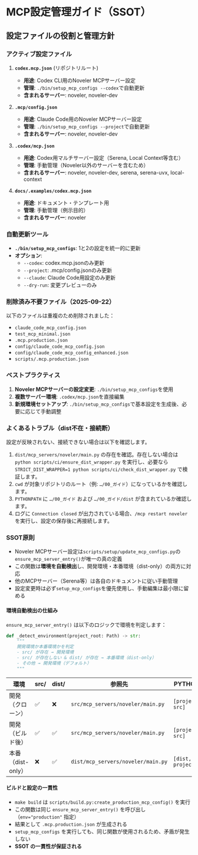 # MCP設定管理ガイド（SSOT）

## 設定ファイルの役割と管理方針

### アクティブ設定ファイル

1. **`codex.mcp.json`** (リポジトリルート)
   - **用途**: Codex CLI用のNoveler MCPサーバー設定
   - **管理**: `./bin/setup_mcp_configs --codex`で自動更新
   - **含まれるサーバー**: noveler, noveler-dev

2. **`.mcp/config.json`**
   - **用途**: Claude Code用のNoveler MCPサーバー設定
   - **管理**: `./bin/setup_mcp_configs --project`で自動更新
   - **含まれるサーバー**: noveler, noveler-dev

3. **`.codex/mcp.json`**
   - **用途**: Codex用マルチサーバー設定（Serena, Local Context等含む）
   - **管理**: 手動管理（Noveler以外のサーバーを含むため）
   - **含まれるサーバー**: noveler, noveler-dev, serena, serena-uvx, local-context

4. **`docs/.examples/codex.mcp.json`**
   - **用途**: ドキュメント・テンプレート用
   - **管理**: 手動管理（例示目的）
   - **含まれるサーバー**: noveler

### 自動更新ツール

- **`./bin/setup_mcp_configs`**: 1と2の設定を統一的に更新
- **オプション**:
  - `--codex`: codex.mcp.jsonのみ更新
  - `--project`: .mcp/config.jsonのみ更新
  - `--claude`: Claude Code用設定のみ更新
  - `--dry-run`: 変更プレビューのみ

### 削除済み不要ファイル（2025-09-22）

以下のファイルは重複のため削除されました：
- `claude_code_mcp_config.json`
- `test_mcp_minimal.json`
- `.mcp.production.json`
- `config/claude_code_mcp_config.json`
- `config/claude_code_mcp_config_enhanced.json`
- `scripts/.mcp.production.json`

### ベストプラクティス

1. **Noveler MCPサーバーの設定変更**: `./bin/setup_mcp_configs`を使用
2. **複数サーバー環境**: `.codex/mcp.json`を直接編集
3. **新規環境セットアップ**: `./bin/setup_mcp_configs`で基本設定を生成後、必要に応じて手動調整

### よくあるトラブル（dist不在・接続断）

設定が反映されない、接続できない場合は以下を確認します。

1. `dist/mcp_servers/noveler/main.py` の存在を確認。存在しない場合は `python scripts/ci/ensure_dist_wrapper.py` を実行し、必要なら `STRICT_DIST_WRAPPER=1 python scripts/ci/check_dist_wrapper.py` で検証します。
2. `cwd` が対象リポジトリのルート（例: `…/00_ガイド`）になっているかを確認します。
3. `PYTHONPATH` に `…/00_ガイド` および `…/00_ガイド/dist` が含まれているか確認します。
4. ログに `Connection closed` が出力されている場合、`/mcp restart noveler` を実行し、設定の保存後に再接続します。

### SSOT原則

- Noveler MCPサーバー設定は`scripts/setup/update_mcp_configs.py`の`ensure_mcp_server_entry()`が唯一の真の定義
- この関数は**環境を自動検出**し、開発環境・本番環境（dist-only）の両方に対応
- 他のMCPサーバー（Serena等）は各自のドキュメントに従い手動管理
- 設定変更時は必ず`setup_mcp_configs`を優先使用し、手動編集は最小限に留める

#### 環境自動検出の仕組み

`ensure_mcp_server_entry()` は以下のロジックで環境を判定します：

```python
def _detect_environment(project_root: Path) -> str:
    """
    開発環境か本番環境かを判定
    - src/ が存在 → 開発環境
    - src/ が存在しない & dist/ が存在 → 本番環境（dist-only）
    - その他 → 開発環境（デフォルト）
    """
```

| 環境 | src/ | dist/ | 参照先 | PYTHONPATH |
|-----|------|-------|------|-----------|
| 開発（クローン） | ✅ | ❌ | `src/mcp_servers/noveler/main.py` | `[project_root, src]` |
| 開発（ビルド後） | ✅ | ✅ | `src/mcp_servers/noveler/main.py` | `[project_root, src]` |
| 本番（dist-only） | ❌ | ✅ | `dist/mcp_servers/noveler/main.py` | `[dist, project_root]` |

#### ビルドと設定の一貫性

- `make build` は `scripts/build.py:create_production_mcp_config()` を実行
- この関数は同じ `ensure_mcp_server_entry()` を呼び出し（`env="production"` 指定）
- 結果として `.mcp.production.json` が生成される
- `setup_mcp_configs` を実行しても、同じ関数が使用されるため、矛盾が発生しない
- **SSOT の一貫性が保証される**
